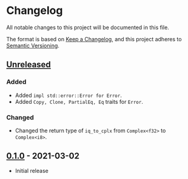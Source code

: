 # Changelog
All notable changes to this project will be documented in this file.

The format is based on [Keep a Changelog](https://keepachangelog.com/en/1.0.0/),
and this project adheres to [Semantic Versioning](https://semver.org/spec/v2.0.0.html).

## [Unreleased]
### Added
- Added `impl std::error::Error for Error`.
- Added `Copy, Clone, PartialEq, Eq` traits for `Error`.

### Changed
- Changed the return type of `iq_to_cplx` from `Complex<f32>` to `Complex<i8>`.

## [0.1.0] - 2021-03-02
- Initial release

[Unreleased]: https://github.com/newAM/hackrfone/compare/v0.1.0...HEAD
[0.1.0]: https://github.com/newAM/hackrfone/releases/tag/v0.1.0

